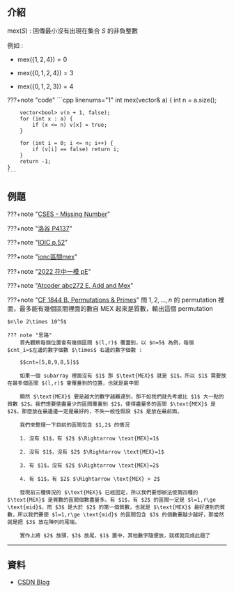 ## 介紹

$\text{mex}(S)$ : 回傳最小沒有出現在集合 $S$ 的非負整數

例如 : 

- $\text{mex}( \{1, 2, 4\} ) = 0$

- $\text{mex}( \{0, 1, 2, 4\} ) = 3$

- $\text{mex}( \{0, 1, 2, 3\} ) = 4$

???+note "code"
	```cpp linenums="1"
	int mex(vector<int>& a) {
        int n = a.size();

        vector<bool> v(n + 1, false);
        for (int x : a) {
            if (x <= n) v[x] = true;
        }

        for (int i = 0; i <= n; i++) {
            if (v[i] == false) return i;
        }
        return -1;
    }
    ```

## 例題

???+note "[CSES - Missing Number](https://cses.fi/problemset/task/1083)"

???+note "[洛谷 P4137](https://www.luogu.com.cn/problem/P4137)"

???+note "[IOIC p.52]()"

???+note "[ionc區間mex]()"

???+note "[2022 花中一模 pE]()"
	
???+note "[Atcoder abc272 E. Add and Mex](https://atcoder.jp/contests/abc272/tasks/abc272_e)"
	
	
???+note "[CF 1844 B. Permutations & Primes](https://codeforces.com/contest/1844/problem/B)"
	問 $1,2,\ldots ,n$ 的 permutation 裡面，最多能有幾個區間裡面的數自 $\text{MEX}$ 起來是質數，輸出這個 permutation
	
	$n\le 2\times 10^5$
	
	??? note "思路"
		首先觀察每個位置會有幾個區間 $(l,r)$ 覆蓋到，以 $n=5$ 為例，每個 $cnt_i=$左邊的數字個數 $\times$ 右邊的數字個數 :
		
		$$cnt=[5,8,9,8,5]$$
		
		如果一個 subarray 裡面沒有 $1$ 那 $\text{MEX}$ 就是 $1$，所以 $1$ 需要放在最多個區間 $(l,r)$ 會覆蓋到的位置，也就是最中間
		
		顯然 $\text{MEX}$ 要是越大的數字越難達到，那不如我們就先考慮比 $1$ 大一點的質數 $2$。我們想要使盡量少的區間覆蓋到 $2$，使得盡量多的區間 $\text{MEX}$ 是 $2$，那麼放在最邊邊一定是最好的，不失一般性假設 $2$ 是放在最前面。
		
		我們來整理一下目前的區間包含 $1,2$ 的情況
		
		1. 沒有 $1$，有 $2$ $\Rightarrow \text{MEX}=1$
		
		2. 沒有 $1$，沒有 $2$ $\Rightarrow \text{MEX}=1$
	
		3. 有 $1$，沒有 $2$ $\Rightarrow \text{MEX}=2$
	
		4. 有 $1$，有 $2$ $\Rightarrow \text{MEX} > 2$
	
		發現前三種情況的 $\text{MEX}$ 已經固定，所以我們要想辦法使第四種的 $\text{MEX}$ 是質數的區間個數盡量多。有 $1$，有 $2$ 的區間一定是 $l=1,r\ge \text{mid}$，而 $3$ 是大於 $2$ 的第一個質數，也就是 $\text{MEX}$ 最好達到的質數，所以我們要使 $l=1,r\ge \text{mid}$ 的區間包含 $3$ 的個數要越少越好，那當然就是把 $3$ 放在陣列的尾端。
	
		實作上將 $2$ 放頭，$3$ 放尾，$1$ 置中，其他數字隨便放，就樣就完成此題了

---

## 資料

- [CSDN Blog](https://blog.csdn.net/jokercold/article/details/78778434?ops_request_misc=&request_id=&biz_id=102&utm_term=mex%20%E5%8C%BA%E9%97%B4%E5%86%85%E6%9C%AA%E5%87%BA%E7%8E%B0%E7%9A%84%E6%9C%80%E5%B0%8F%E6%AD%A3%E6%95%B4%E6%95%B0&utm_medium=distribute.wap_search_result.none-task-blog-2~all~sobaiduweb~default-2-.wap_first_rank_v2_rank_v29&spm=1018.2118.3001.4187)
